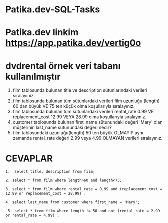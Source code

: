 # Patika.dev-SQL-Tasks
# Patika.dev linkim https://app.patika.dev/vertig0o
# dvdrental örnek veri tabanı kullanılmıştır
1. film tablosunda bulunan title ve description sütunlarındaki verileri sıralayınız.
2. film tablosunda bulunan tüm sütunlardaki verileri film uzunluğu (length) 60 dan büyük VE 75 ten küçük olma koşullarıyla sıralayınız.
3. film tablosunda bulunan tüm sütunlardaki verileri rental_rate 0.99 VE replacement_cost 12.99 VEYA 28.99 olma koşullarıyla sıralayınız.
4. customer tablosunda bulunan first_name sütunundaki değeri 'Mary' olan müşterinin last_name sütunundaki değeri nedir?
5. film tablosundaki uzunluğu(length) 50 ten büyük OLMAYIP aynı zamanda rental_rate değeri 2.99 veya 4.99 OLMAYAN verileri sıralayınız.
 
 
 # CEVAPLAR
 
 ```
 1.  select title, description from film; 
 ```
 ```
 2. select * from film where length>60 and length<75;
 ```
 ```
 3. select * from film where rental_rate = 0.99 and (replacement_cost = 12.99 or replacement_cost = 28.99) ;
 ```
 ```
 4. select last_name from customer where first_name = 'Mary';
 ```
 ```
  5. select * from film where length != 50 and not (rental_rate = 2.99 or rental_rate = 4.99) ;
 ```
